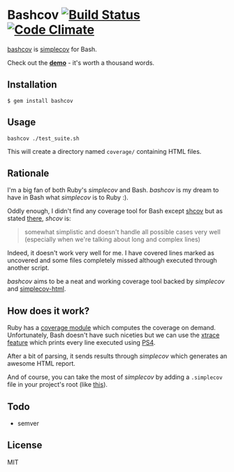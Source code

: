# Bashcov [![Build Status](https://secure.travis-ci.org/infertux/bashcov.png?branch=master)](https://travis-ci.org/infertux/bashcov) [![Code Climate](https://codeclimate.com/badge.png)](https://codeclimate.com/github/infertux/bashcov)

[bashcov] is [simplecov] for Bash.

Check out the **[demo](http://infertux.github.com/bashcov/test_app/)** - it's worth a thousand words.

## Installation

`$ gem install bashcov`

## Usage

`bashcov ./test_suite.sh`

This will create a directory named `coverage/` containing HTML files.

## Rationale

I'm a big fan of both Ruby's _simplecov_ and Bash.
_bashcov_ is my dream to have in Bash what _simplecov_ is to Ruby :).

Oddly enough, I didn't find any coverage tool for Bash except [shcov] but as stated [there](http://stackoverflow.com/questions/7188081/code-coverage-tools-for-validating-the-scripts), _shcov_ is:

> somewhat simplistic and doesn't handle all possible cases very well (especially when we're talking about long and complex lines)

Indeed, it doesn't work very well for me.
I have covered lines marked as uncovered and some files completely missed although executed through another script.

_bashcov_ aims to be a neat and working coverage tool backed by _simplecov_ and [simplecov-html].

## How does it work?

Ruby has a [coverage module](http://www.ruby-doc.org/stdlib-1.9.3/libdoc/coverage/rdoc/Coverage.html) which computes the coverage on demand.
Unfortunately, Bash doesn't have such niceties but we can use the [xtrace feature](http://www.gnu.org/software/bash/manual/bashref.html#index-BASH_005fXTRACEFD-178) which prints every line executed using [PS4](http://www.gnu.org/software/bash/manual/bashref.html#index-PS4).

After a bit of parsing, it sends results through _simplecov_ which generates an awesome HTML report.

And of course, you can take the most of _simplecov_ by adding a `.simplecov` file in your project's root (like [this](https://github.com/infertux/bashcov/blob/master/spec/test_app/.simplecov)).

## Todo

- semver

## License

MIT


[bashcov]: https://github.com/infertux/bashcov
[simplecov]: https://github.com/colszowka/simplecov
[simplecov-html]: https://github.com/colszowka/simplecov-html
[shcov]: http://code.google.com/p/shcov/source/browse/trunk/scripts/shcov

